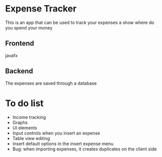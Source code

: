 # Expense Tracker

This is an app that can be used to track your expenses a show where do you spend your money

## Frontend

javafx

## Backend 

The expenses are saved through a database 

# To do list

* Income tracking
* Graphs
* UI elements
* Input controls when you insert an expense
* Table view editing
* Insert default options in the insert expense menu
* Bug: when importing expenses, it creates duplicates on the client side
